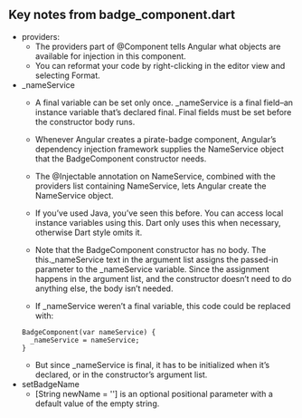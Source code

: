 ## Key notes from badge_component.dart
- providers:
  - The providers part of @Component tells Angular what objects are available for injection in this component.
  - You can reformat your code by right-clicking in the editor view and selecting Format.
- \_nameService
  - A final variable can be set only once. \_nameService is a final field–an instance variable that’s declared final. Final fields must be set before the constructor body runs.
  - Whenever Angular creates a pirate-badge component, Angular’s dependency injection framework supplies the NameService object that the BadgeComponent constructor needs.
  - The @Injectable annotation on NameService, combined with the providers list containing NameService, lets Angular create the NameService object.
  - If you’ve used Java, you’ve seen this before. You can access local instance variables using this. Dart only uses this when necessary, otherwise Dart style omits it.
  - Note that the BadgeComponent constructor has no body. The this.\_nameService text in the argument list assigns the passed-in parameter to the \_nameService variable. Since the assignment happens in the argument list, and the constructor doesn’t need to do anything else, the body isn’t needed.

  - If \_nameService weren’t a final variable, this code could be replaced with:
  ```
  BadgeComponent(var nameService) {
    _nameService = nameService;
  }
  ```
  - But since \_nameService is final, it has to be initialized when it’s declared, or in the constructor’s argument list.
- setBadgeName
  - [String newName = ''] is an optional positional parameter with a default value of the empty string.
